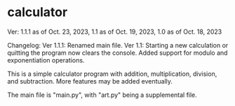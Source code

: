 # calculator

Ver: 1.1.1 as of Oct. 23, 2023,
1.1 as of Oct. 19, 2023,
1.0 as of Oct. 18, 2023

Changelog:
    Ver 1.1.1:
        Renamed main file.
    Ver 1.1:
        Starting a new calculation or quitting the program now clears the console.
        Added support for modulo and exponentiation operations.

This is a simple calculator program with addition, multiplication, division, and subtraction.
More features may be added eventually.

The main file is "main.py", with "art.py" being a supplemental file.
